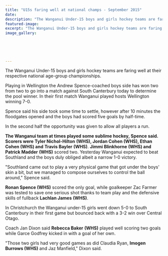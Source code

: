 ```yaml
---
title: "U15s faring well at national champs - September 2015"
date: 
description: "The Wanganui Under-15 boys and girls hockey teams are faring well at their respective national age-group championships, from Wanganui Chronicle article on 30/9/15..."
featured-image: 
excerpt: "The Wanganui Under-15 boys and girls hockey teams are faring well at their respective national age-group championships, from Wanganui Chronicle article on 30/9/15..."
image_gallery:
	
	
	
	
	
---
```


<p>The Wanganui Under-15 boys and girls hockey teams are faring well at their respective national age-group championships.</p>
<p>Playing in Wellington the Andrew Spence-coached boys side has won two from two to go into a match against South Canterbury today to determine the pool winner. In their first match Wanganui played hosts Wellington winning 7-0.</p>
<p>Spence said his side took some time to settle, however after 10 minutes the floodgates opened and the boys had scored five goals by half-time.</p>
<p>In the second half the opportunity was given to allow all players a run.</p>
<p><strong>The Wanganui team at times played some sublime hockey, Spence said. Scorers were</strong> <strong>Tyler Nichol-Hilton</strong> <strong>(WHS), Jordan Cohen <strong>(WHS)</strong>, Ethan Cohen <strong>(WHS)</strong>&nbsp;and</strong> <strong>Travis Bayler</strong> <strong>(WHS)</strong>. <strong>Jimmi Blinkhorne</strong> <strong>(WHS) and Patrick Madder</strong> <strong>(WHS)</strong> scored two. Yesterday Wanganui expected to beat Southland and the boys duly obliged albeit a narrow 1-0 victory.</p>
<p>"Southland came out to play a very physical game that got under the boys' skin a bit, but we managed to compose ourselves to control the ball around," Spence said.</p>
<p><strong>Ronan Spence (WHS)</strong> scored the only goal, while goalkeeper Zac Farmer was tested to save one serious shot thanks to team play and the defensive skills of fullback <strong>Lachlan James</strong>&nbsp;<strong>(WHS)</strong>.</p>
<p>In Christchurch the Wanganui under-15 girls went down 5-0 to South Canterbury in their first game but bounced back with a 3-2 win over Central Otago.</p>
<p>Coach Jan Dixon said <strong>Rebecca Baker</strong> <strong>(WHS)</strong> played well scoring two goals while Garce Godfrey kicked in with a goal of her own.</p>
<p>"Those two girls had very good games as did Claudia Ryan, <strong>Imogen Burrows (WHS)</strong>&nbsp;and Jaz Manfield," Dixon said.</p>

